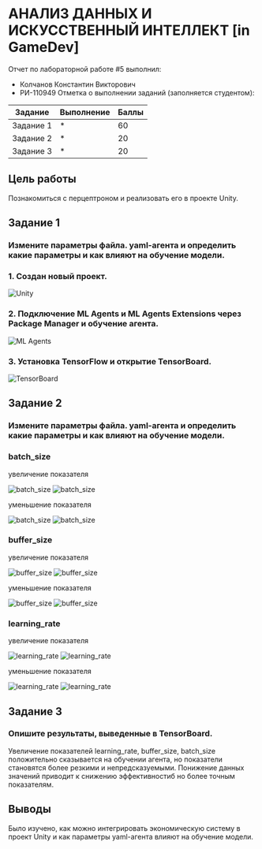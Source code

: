 # АНАЛИЗ ДАННЫХ И ИСКУССТВЕННЫЙ ИНТЕЛЛЕКТ [in GameDev]
Отчет по лабораторной работе #5 выполнил:
- Колчанов Константин Викторович
- РИ-110949
Отметка о выполнении заданий (заполняется студентом):

| Задание | Выполнение | Баллы |
| ------ | ------ | ------ |
| Задание 1 | * | 60 |
| Задание 2 | * | 20 |
| Задание 3 | * | 20 |


## Цель работы
Познакомиться с перцептроном и реализовать его в проекте Unity.

## Задание 1
### Измените параметры файла. yaml-агента и определить какие параметры и как влияют на обучение модели.

### 1. Создан новый проект.
![Unity](https://sun9-north.userapi.com/sun9-82/s/v1/ig2/F6un6RUpRiSiQ6OS1jAR-Dq-3808gIcGtmQFIkPYqd2kALIwNAbbvhE85MX1FbmEoEYG-CdHGLoyYA1th747EvLM.jpg?size=1031x592&quality=96&type=album](https://sun9-east.userapi.com/sun9-76/s/v1/ig2/SOTZRMnerZCAIYOkG8i4P8lrJckX-ix8J_NFAxp0_rqiGlN8bocoEEruhA4vqKam2VvkbFrD5Rl9iTpUdwnEl9at.jpg?size=1008x591&quality=96&type=album))

### 2. Подключение ML Agents и ML Agents Extensions через Package Manager и обучение агента.
![ML Agents](https://sun9-west.userapi.com/sun9-2/s/v1/ig2/POv44SUJuVnIGFewMV2gETFSYA8LMDjESFWsryMNgoiRZLrkepwfjxoTOeffWq1V6dfB7lVqpP_Bou-xIzqrrHgL.jpg?size=1919x1079&quality=96&type=album)

### 3. Установка TensorFlow и открытие TensorBoard.
![TensorBoard](https://sun9-east.userapi.com/sun9-18/s/v1/ig2/Sgu5CotMt3QleqkMpW72m0cNJ3UKNYcEbPd1FU8brzZZLU0c_QpIBaRoCCMjOUEbzqsDXda3lRly0JBWB67ut4WK.jpg?size=1919x1079&quality=96&type=album)


## Задание 2
### Измените параметры файла. yaml-агента и определить какие параметры и как влияют на обучение модели.
### batch_size
увеличение показателя

![batch_size](https://sun9-north.userapi.com/sun9-77/s/v1/ig2/jCTrK5ZjSSU9nCP-y4L4YRCK7-36X3ISM7NeHFnTPmQQLTchhdwVqCi3qEs32eZE1qXDOMN6Ny2GuWhFVT5QQcle.jpg?size=1519x815&quality=96&type=album)
![batch_size](https://sun9-east.userapi.com/sun9-26/s/v1/ig2/ITysMe4KaoRhruvga33WiR6h4mWxbDEHSdIumSBN8K7MuDkNZkysPdl2uPsvTM-MMKTreRU-CzyRQ0fXCmvpRgUa.jpg?size=297x72&quality=96&type=album)

уменьшение показателя

![batch_size](https://sun3.userapi.com/sun3-8/s/v1/ig2/dIsrcvgpFr4YtpciJH7A54IUW9CzSn8Y1yqZvsEjAbXOVWYoPrO7KK0bdON6bgtkHl8GIEWtQC7_LYcPfS_t_yf0.jpg?size=1873x1041&quality=96&type=album)
![batch_size](https://sun9-north.userapi.com/sun9-82/s/v1/ig2/vNtAU4GewLEwQxMHsVjM6wa9VW5OUDnVZ7s5UE84j5sZaVXfsE0zWsEaoRR7azF2MOK5hqbgBYy94Uc_mQ6BYW_X.jpg?size=270x84&quality=96&type=album)

### buffer_size
увеличение показателя

![buffer_size](https://sun9-east.userapi.com/sun9-26/s/v1/ig2/Akd3ueREPo5KcqMC_3-J-_ULX7urpKwG-oiRjbImf4bpgwktK79hq6MG5iQgsdy93GGo1cc60LZyNEVElPExw-DT.jpg?size=1517x766&quality=96&type=album)
![buffer_size](https://sun3.userapi.com/sun3-16/s/v1/ig2/mAexoJjIxGKS6UaBfq_cTadNXvOn4z2L4QA-RJRs9rVUjp_aC-4aOLQDznxj2DwTIrnRKfN4mC2KX9fL3k6DG1mm.jpg?size=272x93&quality=96&type=album)

уменьшение показателя

![buffer_size](https://sun9-west.userapi.com/sun9-67/s/v1/ig2/tf6KJJNMJyXtakJvlOKiuxqCajnPiaflQ07-5J8S2E6SW-jZYfwkXe37t-DK-69Kb3TxbVpskVLV34v0l__HPobH.jpg?size=1915x969&quality=96&type=album)
![buffer_size](https://sun9-west.userapi.com/sun9-54/s/v1/ig2/YbExmfrWg4lmLEwCP0yPAtiWEX5HpZnEWw9LwWPe2-qc6Qj_BmbiCHpX8G9utOymG48wCiNNkCNnIvG8Bn7zrUFb.jpg?size=303x143&quality=96&type=album)

### learning_rate
увеличение показателя

![learning_rate](https://sun9-north.userapi.com/sun9-88/s/v1/ig2/pfayXUcsKJ5qSuqPXInODmqYzgBc1khfQz-OoGth69iWmyOdmBX2t2ARBtkMwh4uVejRA1mTpCiq69hl0OKe6S4j.jpg?size=1916x1001&quality=96&type=album)
![learning_rate](https://sun9-east.userapi.com/sun9-27/s/v1/ig2/1oQNEgjMpdaoFwITxccZUWaqCbIql9eeSu5svyZHfYQ7ZhCIECHz9GyFayOb0Eb_TZBrvY7YYS4Uu9owsfzurUZL.jpg?size=281x97&quality=96&type=album)

уменьшение показателя

![learning_rate](https://sun9-east.userapi.com/sun9-42/s/v1/ig2/deHT9ez3kraHqgk3bx7affIHyUmA_3ToVDZOz87NsSOZhdA_R_bjeXXiiQYwYTNMgtV8WWCtCT2cNr0s_ppd-EyP.jpg?size=1507x763&quality=96&type=album)
![learning_rate](https://sun9-west.userapi.com/sun9-2/s/v1/ig2/n87bx8Uay4GIxop1OV1A-kLOXEPLmMkHxdRP4RftrhyZgJOMJGP-RkSocD9HGwzDd5-nqCGKT_BuUZO8FsDmPA9D.jpg?size=516x187&quality=96&type=album)

## Задание 3
### Опишите результаты, выведенные в TensorBoard. 
Увеличение показателей learning_rate, buffer_size, batch_size положительно сказывается на обучении агента, но показатели становятся более резкими и непредсказуемыми. Понижение данных значений приводит к снижению эффективностиб но более точным показателям.

## Выводы
Было изучено, как можно интегрировать экономическую систему в проект Unity и как параметры yaml-агента влияют на обучение модели.
